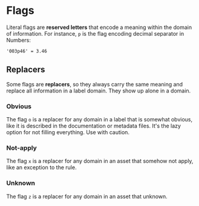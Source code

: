 # Flags

Literal flags are **reserved letters** that encode a meaning within the domain of information. For instance, `p` is the flag encoding decimal separator in Numbers:
```
'003p46' = 3.46
```

## Replacers

Some flags are **replacers**, so they always carry the same meaning and replace all information in a label domain. They show up alone in a domain.

### Obvious

The flag `o` is a replacer for any domain in a label that is somewhat obvious, like it is described in the documentation or metadata files. It's the lazy option for not filling everything. Use with caution.

### Not-apply

The flag `x` is a replacer for any domain in an asset that somehow not apply, like an exception to the rule.

### Unknown

The flag `z` is a replacer for any domain in an asset that unknown.



